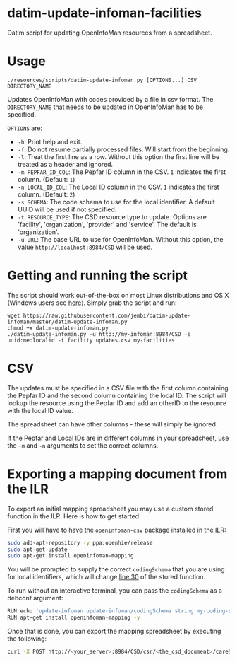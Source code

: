 # datim-update-infoman-facilities
Datim script for updating OpenInfoMan resources from a spreadsheet.

# Usage
```
./resources/scripts/datim-update-infoman.py [OPTIONS...] CSV DIRECTORY_NAME
```
Updates OpenInfoMan with codes provided by a file in csv format. The `DIRECTORY_NAME` that needs to be updated in OpenInfoMan has to be specified.

`OPTIONS` are:
* `-h`: Print help and exit.
* `-f`: Do not resume partially processed files. Will start from the beginning.
* `-l`: Treat the first line as a row. Without this option the first line will be treated as a header and ignored.
* `-m PEPFAR_ID_COL`: The Pepfar ID column in the CSV. `1` indicates the first column. (Default: `1`)
* `-n LOCAL_ID_COL`: The Local ID column in the CSV. `1` indicates the first column. (Default: `2`)
* `-s SCHEMA`: The code schema to use for the local identifier. A default UUID will be used if not specified.
* `-t RESOURCE_TYPE`: The CSD resource type to update. Options are 'facility', 'organization', 'provider' and 'service'. The default is 'organization'.
* `-u URL`: The base URL to use for OpenInfoMan. Without this option, the value `http://localhost:8984/CSD` will be used.

# Getting and running the script
The script should work out-of-the-box on most Linux distributions and OS X (Windows users see [here](http://docs.python-guide.org/en/latest/starting/install/win/)). Simply grab the script and run:
```
wget https://raw.githubusercontent.com/jembi/datim-update-infoman/master/datim-update-infoman.py
chmod +x datim-update-infoman.py
./datim-update-infoman.py -u http://my-infoman:8984/CSD -s uuid:me:localid -t facility updates.csv my-facilities
```

# CSV
The updates must be specified in a CSV file with the first column containing the Pepfar ID and the second column containing the local ID. The script will lookup the resource using the Pepfar ID and add an otherID to the resource with the local ID value.

The spreadsheet can have other columns - these will simply be ignored.

If the Pepfar and Local IDs are in different columns in your spreadsheet, use the `-m` and `-n` arguments to set the correct columns.

# Exporting a mapping document from the ILR

To export an initial mapping spreadsheet you may use a custom stored function in the ILR. Here is how to get started.

First you will have to have the `openinfoman-csv` package installed in the ILR:

```sh
sudo add-apt-repository -y ppa:openhie/release
sudo apt-get update
sudo apt-get install openinfoman-mapping
```

You will be prompted to supply the correct `codingSchema` that you are using for local identifiers, which will change [line 30](https://github.com/jembi/datim-update-infoman/blob/master/export_organizations_to_csv.xml#L30) of the stored function.

To run without an interactive terminal, you can pass the `codingSchema` as a debconf argument:

```sh
RUN echo 'update-infoman update-infoman/codingSchema string my-coding-schema' | debconf-set-selections
RUN apt-get install openinfoman-mapping -y
```

Once that is done, you can export the mapping spreadsheet by executing the following:

```sh
curl -X POST http://<your_server>:8984/CSD/csr/<the_csd_document>/careServicesRequest/urn:datim.org:export-mapping-csv > mapping.csv
```
